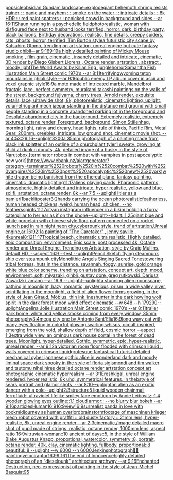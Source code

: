 [popsicle](https://www.ebank.nz/aiartgenerator?category=popsicle)[obsidian Gundam landscape::](https://www.ebank.nz/aiartgenerator?category=obsidian%2520Gundam%2520landscape%3A%3A)[explode](https://www.ebank.nz/aiartgenerator?category=explode)[giant behemoth shrimp resists trainer : : panic and mayhem : : smoke on the water : : intricate details : : 8k HDR : : red paint spatters : : panicked crowd in background and sides --ar 16:11](https://www.ebank.nz/aiartgenerator?category=giant%2520behemoth%2520shrimp%2520resists%2520trainer%2520%3A%2520%3A%2520panic%2520and%2520mayhem%2520%3A%2520%3A%2520smoke%2520on%2520the%2520water%2520%3A%2520%3A%2520intricate%2520details%2520%3A%2520%3A%25208k%2520HDR%2520%3A%2520%3A%2520red%2520paint%2520spatters%2520%3A%2520%3A%2520panicked%2520crowd%2520in%2520background%2520and%2520sides%2520--ar%252016%3A11)[Shaun running in a psychedelic field](https://www.ebank.nz/aiartgenerator?category=Shaun%2520running%2520in%2520a%2520psychedelic%2520field)[photorealistic, woman with disfigured face next to husband looks terrified, horror, dark, birthday party, black balloons, Birthday decorations, realistic, fine details, creepy spiders,  rats, ghosts, horror, terrified, Tim Burton style](https://www.ebank.nz/aiartgenerator?category=photorealistic%2C%2520woman%2520with%2520disfigured%2520face%2520next%2520to%2520husband%2520looks%2520terrified%2C%2520horror%2C%2520dark%2C%2520birthday%2520party%2C%2520black%2520balloons%2C%2520Birthday%2520decorations%2C%2520realistic%2C%2520fine%2520details%2C%2520creepy%2520spiders%2C%2520%2520rats%2C%2520ghosts%2C%2520horror%2C%2520terrified%2C%2520Tim%2520Burton%2520style)[a futuristic city scape by Katsuhiro Otomo, trending on art station, unreal engine  but cute fantasy studio ghibli--ar 9:16](https://www.ebank.nz/aiartgenerator?category=a%2520futuristic%2520city%2520scape%2520by%2520Katsuhiro%2520Otomo%2C%2520trending%2520on%2520art%2520station%2C%2520unreal%2520engine%2520%2520but%2520cute%2520fantasy%2520studio%2520ghibli--ar%25209%3A16)[9:19](https://www.ebank.nz/aiartgenerator?category=9%3A19)[a highly detailed painting of Mickey Mouse smoking  , film grain, cinematic , insanely detailed and intricate, cinematic, 3D render by Diego Gisbert Llorens , Octane render, artstation , abstract , moody light](https://www.ebank.nz/aiartgenerator?category=a%2520highly%2520detailed%2520painting%2520of%2520Mickey%2520Mouse%2520smoking%2520%2520%2C%2520film%2520grain%2C%2520cinematic%2520%2C%2520insanely%2520detailed%2520and%2520intricate%2C%2520cinematic%2C%25203D%2520render%2520by%2520Diego%2520Gisbert%2520Llorens%2520%2C%2520Octane%2520render%2C%2520artstation%2520%2C%2520abstract%2520%2C%2520moody%2520light)[The World Awaits by Kilian Eng, jungle](https://www.ebank.nz/aiartgenerator?category=The%2520World%2520Awaits%2520by%2520Kilian%2520Eng%2C%2520jungle)[horror](https://www.ebank.nz/aiartgenerator?category=horror)[Samantha Fish illustration Main Street comic 1970’s --ar 8:11](https://www.ebank.nz/aiartgenerator?category=Samantha%2520Fish%2520illustration%2520Main%2520Street%2520comic%25201970%E2%80%99s%2520--ar%25208%3A11)[terrifying](https://www.ebank.nz/aiartgenerator?category=terrifying)[wyoming teton mountains in ghibli style —ar 9:16](https://www.ebank.nz/aiartgenerator?category=wyoming%2520teton%2520mountains%2520in%2520ghibli%2520style%2520%E2%80%94ar%25209%3A16)[public enemy LP album cover in ascii and voxel graphic style](https://www.ebank.nz/aiartgenerator?category=public%2520enemy%2520LP%2520album%2520cover%2520in%2520ascii%2520and%2520voxel%2520graphic%2520style)[16:9](https://www.ebank.nz/aiartgenerator?category=16%3A9)[a moto made of intricated marble, Mandelbrot fractals, lace, perfect symmetry, murakami takashi paintings on the walls of the street, background fujiyama, cherry trees. Arnold render, exquisite details, lace, ultrawide shot, 8k, photorealistic, cinematic lighting, uplight, volumetric](https://www.ebank.nz/aiartgenerator?category=a%2520moto%2520made%2520of%2520intricated%2520marble%2C%2520Mandelbrot%2520fractals%2C%2520lace%2C%2520perfect%2520symmetry%2C%2520murakami%2520takashi%2520paintings%2520on%2520the%2520walls%2520of%2520the%2520street%2C%2520background%2520fujiyama%2C%2520cherry%2520trees.%2520Arnold%2520render%2C%2520exquisite%2520details%2C%2520lace%2C%2520ultrawide%2520shot%2C%25208k%2C%2520photorealistic%2C%2520cinematic%2520lighting%2C%2520uplight%2C%2520volumetric)[giant mech jaegar standing in the distance mid ground with small people standing in a concrete abandoned parking lot in the foreground and Desolate abandoned city in the background. Extremely realistic, extremely textured, octane render, Foreground, background, Simon Stålenhag, morning light, rainy and dreary, head lights, rule of thirds, Pacific Rim, Metal Gear,  200mm, greebles, intricate, low ground shot, cinematic movie shot, --ar 4:5](https://www.ebank.nz/aiartgenerator?category=giant%2520mech%2520jaegar%2520standing%2520in%2520the%2520distance%2520mid%2520ground%2520with%2520small%2520people%2520standing%2520in%2520a%2520concrete%2520abandoned%2520parking%2520lot%2520in%2520the%2520foreground%2520and%2520Desolate%2520abandoned%2520city%2520in%2520the%2520background.%2520Extremely%2520realistic%2C%2520extremely%2520textured%2C%2520octane%2520render%2C%2520Foreground%2C%2520background%2C%2520Simon%2520St%C3%A5lenhag%2C%2520morning%2520light%2C%2520rainy%2520and%2520dreary%2C%2520head%2520lights%2C%2520rule%2520of%2520thirds%2C%2520Pacific%2520Rim%2C%2520Metal%2520Gear%2C%2520%2520200mm%2C%2520greebles%2C%2520intricate%2C%2520low%2520ground%2520shot%2C%2520cinematic%2520movie%2520shot%2C%2520--ar%25204%3A5)[3:2](https://www.ebank.nz/aiartgenerator?category=3%3A2)[9:16](https://www.ebank.nz/aiartgenerator?category=9%3A16)[--uplight](https://www.ebank.nz/aiartgenerator?category=--uplight)[3200](https://www.ebank.nz/aiartgenerator?category=3200)[a 35mm photograph of a painting made from black ink splatter of an outline of a church](https://www.ebank.nz/aiartgenerator?category=a%252035mm%2520photograph%2520of%2520a%2520painting%2520made%2520from%2520black%2520ink%2520splatter%2520of%2520an%2520outline%2520of%2520a%2520church)[giant tyler1 sweaty, growling at child at dunkin donuts, 4k ,](https://www.ebank.nz/aiartgenerator?category=giant%2520tyler1%2520sweaty%2C%2520growling%2520at%2520child%2520at%2520dunkin%2520donuts%2C%25204k%2520%2C)[detailed image of a husky in the style of Naruto](https://www.ebank.nz/aiartgenerator?category=detailed%2520image%2520of%2520a%2520husky%2520in%2520the%2520style%2520of%2520Naruto)[box.](https://www.ebank.nz/aiartgenerator?category=box.)[terminator robots in combat with vampires in post apocalyptic new york](https://www.ebank.nz/aiartgenerator?category=terminator%2520robots%2520in%2520combat%2520with%2520vampires%2520in%2520post%2520apocalyptic%2520new%2520york)[white dragon being banished from the ethereal plane, fantasy painting, cinematic, dramatic lighting](https://www.ebank.nz/aiartgenerator?category=white%2520dragon%2520being%2520banished%2520from%2520the%2520ethereal%2520plane%2C%2520fantasy%2520painting%2C%2520cinematic%2C%2520dramatic%2520lighting)[11:17](https://www.ebank.nz/aiartgenerator?category=11%3A17)[aliens playing cards, Pharaonic patterns, atmospheric, highly detailed and intricate, hyper realistic, yellow and blue, sci fi, artstation, octane render, 8k --ar 7:5 --uplight](https://www.ebank.nz/aiartgenerator?category=aliens%2520playing%2520cards%2C%2520Pharaonic%2520patterns%2C%2520atmospheric%2C%2520highly%2520detailed%2520and%2520intricate%2C%2520hyper%2520realistic%2C%2520yellow%2520and%2520blue%2C%2520sci%2520fi%2C%2520artstation%2C%2520octane%2520render%2C%25208k%2520--ar%25207%3A5%2520--uplight)[Hitler as a bamleri](https://www.ebank.nz/aiartgenerator?category=Hitler%2520as%2520a%2520bamleri)[1](https://www.ebank.nz/aiartgenerator?category=1)[backlit](https://www.ebank.nz/aiartgenerator?category=backlit)[poster](https://www.ebank.nz/aiartgenerator?category=poster)[3:2](https://www.ebank.nz/aiartgenerator?category=3%3A2)[hands carrying the ocean photorealistic](https://www.ebank.nz/aiartgenerator?category=hands%2520carrying%2520the%2520ocean%2520photorealistic)[featherless, human headed chickens, weird, human head, chicken. --no feathers](https://www.ebank.nz/aiartgenerator?category=featherless%2C%2520human%2520headed%2520chickens%2C%2520weird%2C%2520human%2520head%2C%2520chicken.%2520--no%2520feathers)[spirits,](https://www.ebank.nz/aiartgenerator?category=spirits%2C)[11:17](https://www.ebank.nz/aiartgenerator?category=11%3A17)[city](https://www.ebank.nz/aiartgenerator?category=city)[an instagram influencer in a bikini holding a furry caterpillar to her ear as if on the phone](https://www.ebank.nz/aiartgenerator?category=an%2520instagram%2520influencer%2520in%2520a%2520bikini%2520holding%2520a%2520furry%2520caterpillar%2520to%2520her%2520ear%2520as%2520if%2520on%2520the%2520phone)[--uplight](https://www.ebank.nz/aiartgenerator?category=--uplight)[--hd](https://www.ebank.nz/aiartgenerator?category=--hd)[art::1.25](https://www.ebank.nz/aiartgenerator?category=art%3A%3A1.25)[giant blue and white porcelain with chinese style flora pattern connected on a rocket launch pad in rain night neon city,cyberpunk style, trend of artstation,Unreal engine,ar 16:9](https://www.ebank.nz/aiartgenerator?category=giant%2520blue%2520and%2520white%2520porcelain%2520with%2520chinese%2520style%2520flora%2520pattern%2520connected%2520on%2520a%2520rocket%2520launch%2520pad%2520in%2520rain%2520night%2520neon%2520city%2Ccyberpunk%2520style%2C%2520trend%2520of%2520artstation%2CUnreal%2520engine%2Car%252016%3A9)[2:1](https://www.ebank.nz/aiartgenerator?category=2%3A1)[a painting of "The Caretaker"   , jenny saville , 4kunreal](https://www.ebank.nz/aiartgenerator?category=a%2520painting%2520of%2520%22The%2520Caretaker%22%2520%2520%2520%2C%2520jenny%2520saville%2520%2C%25204kunreal)[8:12](https://www.ebank.nz/aiartgenerator?category=8%3A12)[11:17](https://www.ebank.nz/aiartgenerator?category=11%3A17)[Tropical beach, cinematic ultra realistic. Highly detailed, epic composition, environment. Epic scale, post processed 4k, Octane render and Unreal Engine. Trending on Artstation, style by Craig Mullins, default HD, --aspect 16:9 --test --uplight](https://www.ebank.nz/aiartgenerator?category=Tropical%2520beach%2C%2520cinematic%2520ultra%2520realistic.%2520Highly%2520detailed%2C%2520epic%2520composition%2C%2520environment.%2520Epic%2520scale%2C%2520post%2520processed%25204k%2C%2520Octane%2520render%2520and%2520Unreal%2520Engine.%2520Trending%2520on%2520Artstation%2C%2520style%2520by%2520Craig%2520Mullins%2C%2520default%2520HD%2C%2520--aspect%252016%3A9%2520--test%2520--uplight)[Pencil Sketch flying steampunk ship over steampunk city](https://www.ebank.nz/aiartgenerator?category=Pencil%2520Sketch%2520flying%2520steampunk%2520ship%2520over%2520steampunk%2520city)[Monolithic Angels Singing Sacred Tones](https://www.ebank.nz/aiartgenerator?category=Monolithic%2520Angels%2520Singing%2520Sacred%2520Tones)[towering tribal fortress, huts in the distance, savannah, foggy, sunrise, gold orange white blue color scheme, trending on artstation, concept art, depth, mood, environment, soft, miyazaki, gihbli, gustav dore, greg rutkowski, Dariusz Zawadzki, amano --ar 16:9 --uplight](https://www.ebank.nz/aiartgenerator?category=towering%2520tribal%2520fortress%2C%2520huts%2520in%2520the%2520distance%2C%2520savannah%2C%2520foggy%2C%2520sunrise%2C%2520gold%2520orange%2520white%2520blue%2520color%2520scheme%2C%2520trending%2520on%2520artstation%2C%2520concept%2520art%2C%2520depth%2C%2520mood%2C%2520environment%2C%2520soft%2C%2520miyazaki%2C%2520gihbli%2C%2520gustav%2520dore%2C%2520greg%2520rutkowski%2C%2520Dariusz%2520Zawadzki%2C%2520amano%2520--ar%252016%3A9%2520--uplight)[--uplight](https://www.ebank.nz/aiartgenerator?category=--uplight)[a stunning alien moonscape, bathing in moonlight, hazy, romantic, mysterious, prism, a wide valley, river, scintillating in the moonlight, a field of alien flower forms growing, in the style of Jean Giraud, Möbius, thin ink lines](https://www.ebank.nz/aiartgenerator?category=a%2520stunning%2520alien%2520moonscape%2C%2520bathing%2520in%2520moonlight%2C%2520hazy%2C%2520romantic%2C%2520mysterious%2C%2520prism%2C%2520a%2520wide%2520valley%2C%2520river%2C%2520scintillating%2520in%2520the%2520moonlight%2C%2520a%2520field%2520of%2520alien%2520flower%2520forms%2520growing%2C%2520in%2520the%2520style%2520of%2520Jean%2520Giraud%2C%2520M%C3%B6bius%2C%2520thin%2520ink%2520lines)[hunter in the dark howling wolf spirit in the dark forest moon wind effect cinematic --w 648 --h 1792](https://www.ebank.nz/aiartgenerator?category=hunter%2520in%2520the%2520dark%2520howling%2520wolf%2520spirit%2520in%2520the%2520dark%2520forest%2520moon%2520wind%2520effect%2520cinematic%2520--w%2520648%2520--h%25201792)[90](https://www.ebank.nz/aiartgenerator?category=90)[--uplight](https://www.ebank.nz/aiartgenerator?category=--uplight)[Angelina Jolie illustration Main Street comic 1970’s --ar 8:11](https://www.ebank.nz/aiartgenerator?category=Angelina%2520Jolie%2520illustration%2520Main%2520Street%2520comic%25201970%E2%80%99s%2520--ar%25208%3A11)[trailer park home, white and yellow smoke coming from every window, 35mm photography](https://www.ebank.nz/aiartgenerator?category=trailer%2520park%2520home%2C%2520white%2520and%2520yellow%2520smoke%2520coming%2520from%2520every%2520window%2C%252035mm%2520photography)[3:4](https://www.ebank.nz/aiartgenerator?category=3%3A4)[mega city one by Antonio Sant'Elia](https://www.ebank.nz/aiartgenerator?category=mega%2520city%2520one%2520by%2520Antonio%2520Sant%27Elia)[16:9](https://www.ebank.nz/aiartgenerator?category=16%3A9)[long wavy cat with many eyes floating in colorful glowing swirling whisps, occult inspired, emerging from the void, shallow depth of field, cosmic horror --aspect 1:3](https://www.ebank.nz/aiartgenerator?category=long%2520wavy%2520cat%2520with%2520many%2520eyes%2520floating%2520in%2520colorful%2520glowing%2520swirling%2520whisps%2C%2520occult%2520inspired%2C%2520emerging%2520from%2520the%2520void%2C%2520shallow%2520depth%2520of%2520field%2C%2520cosmic%2520horror%2520--aspect%25201%3A3)[extra wide view. an ominous dark house portal in the forest of dead trees. Moonlight. hyper-detailed. Gothic. symmetric. epic. hyper-realistic. unreal render. --ar 9:12](https://www.ebank.nz/aiartgenerator?category=extra%2520wide%2520view.%2520an%2520ominous%2520dark%2520house%2520portal%2520in%2520the%2520forest%2520of%2520dead%2520trees.%2520Moonlight.%2520hyper-detailed.%2520Gothic.%2520symmetric.%2520epic.%2520hyper-realistic.%2520unreal%2520render.%2520--ar%25209%3A12)[a victorian room floor flooded with crimson liquid :: walls covered in crimson liquid](https://www.ebank.nz/aiartgenerator?category=a%2520victorian%2520room%2520floor%2520flooded%2520with%2520crimson%2520liquid%2520%3A%3A%2520walls%2520covered%2520in%2520crimson%2520liquid)[grotesque fantastical futurist detailed mechanical cyber japanese gothic alice in wonderland dark and moody liminal space dark spooky in the style of floria sigismondi and tim walker and tsutomu nihei hires detailed octane render artstation concept art photographic cinematic hyperrealism --ar 3:1](https://www.ebank.nz/aiartgenerator?category=grotesque%2520fantastical%2520futurist%2520detailed%2520mechanical%2520cyber%2520japanese%2520gothic%2520alice%2520in%2520wonderland%2520dark%2520and%2520moody%2520liminal%2520space%2520dark%2520spooky%2520in%2520the%2520style%2520of%2520floria%2520sigismondi%2520and%2520tim%2520walker%2520and%2520tsutomu%2520nihei%2520hires%2520detailed%2520octane%2520render%2520artstation%2520concept%2520art%2520photographic%2520cinematic%2520hyperrealism%2520--ar%25203%3A1)[Ereshkigal, unreal engine rendered, hyper realistic,  8k uhd, symmetrical features, in thebstyle of sears portrait and glamor shots, --ar 8:10](https://www.ebank.nz/aiartgenerator?category=Ereshkigal%2C%2520unreal%2520engine%2520rendered%2C%2520hyper%2520realistic%2C%2520%25208k%2520uhd%2C%2520symmetrical%2520features%2C%2520in%2520thebstyle%2520of%2520sears%2520portrait%2520and%2520glamor%2520shots%2C%2520--ar%25208%3A10)[--uplight](https://www.ebank.nz/aiartgenerator?category=--uplight)[an alien as an exotic dancer with a pole](https://www.ebank.nz/aiartgenerator?category=an%2520alien%2520as%2520an%2520exotic%2520dancer%2520with%2520a%2520pole)[--uplight](https://www.ebank.nz/aiartgenerator?category=--uplight)[2:3](https://www.ebank.nz/aiartgenerator?category=2%3A3)[structure](https://www.ebank.nz/aiartgenerator?category=structure)[5,](https://www.ebank.nz/aiartgenerator?category=5%2C)[liquid wooden chainmail ferrofluid:: ultraviolet lifelike smiley face emoticon by Annie Leibovitz::1.4 wooden glowing eyes outline::1.1 cloud armor:: --no blurry blur bokeh --ar 9:16](https://www.ebank.nz/aiartgenerator?category=liquid%2520wooden%2520chainmail%2520ferrofluid%3A%3A%2520ultraviolet%2520lifelike%2520smiley%2520face%2520emoticon%2520by%2520Annie%2520Leibovitz%3A%3A1.4%2520wooden%2520glowing%2520eyes%2520outline%3A%3A1.1%2520cloud%2520armor%3A%3A%2520--no%2520blurry%2520blur%2520bokeh%2520--ar%25209%3A16)[particles](https://www.ebank.nz/aiartgenerator?category=particles)[Human](https://www.ebank.nz/aiartgenerator?category=Human)[16:9](https://www.ebank.nz/aiartgenerator?category=16%3A9)[16:9](https://www.ebank.nz/aiartgenerator?category=16%3A9)[view](https://www.ebank.nz/aiartgenerator?category=view)[16:9](https://www.ebank.nz/aiartgenerator?category=16%3A9)[surrealist panda in love with book](https://www.ebank.nz/aiartgenerator?category=surrealist%2520panda%2520in%2520love%2520with%2520book)[midjourney as human overlord](https://www.ebank.nz/aiartgenerator?category=midjourney%2520as%2520human%2520overlord)[brainstorm](https://www.ebank.nz/aiartgenerator?category=brainstorm)[footage of maschinen krieger mech robot covered with graffiti :: old dusty factory :: 21mm lens, hyper-realistic, 8k, unreal engine render --ar 2:3](https://www.ebank.nz/aiartgenerator?category=footage%2520of%2520maschinen%2520krieger%2520mech%2520robot%2520covered%2520with%2520graffiti%2520%3A%3A%2520old%2520dusty%2520factory%2520%3A%3A%252021mm%2520lens%2C%2520hyper-realistic%2C%25208k%2C%2520unreal%2520engine%2520render%2520--ar%25202%3A3)[cinematic,](https://www.ebank.nz/aiartgenerator?category=cinematic%2C)[/image detailed macro shot of pupil made of strings, realistic, octane render, 1000mm lens, aspect ratio 16:9](https://www.ebank.nz/aiartgenerator?category=/image%2520detailed%2520macro%2520shot%2520of%2520pupil%2520made%2520of%2520strings%2C%2520realistic%2C%2520octane%2520render%2C%25201000mm%2520lens%2C%2520aspect%2520ratio%252016%3A9)[vitruvian-woman::10 ancient of days::5, in the style of William Blake Augustus Knapp, proportional, watercolor, symmetry::8, portrait, octane render, 40k, clay, cinematic lighting, fullbody, proportional::8 beautiful::8 --uplight --w 6000 --h 6000](https://www.ebank.nz/aiartgenerator?category=vitruvian-woman%3A%3A10%2520ancient%2520of%2520days%3A%3A5%2C%2520in%2520the%2520style%2520of%2520William%2520Blake%2520Augustus%2520Knapp%2C%2520proportional%2C%2520watercolor%2C%2520symmetry%3A%3A8%2C%2520portrait%2C%2520octane%2520render%2C%252040k%2C%2520clay%2C%2520cinematic%2520lighting%2C%2520fullbody%2C%2520proportional%3A%3A8%2520beautiful%3A%3A8%2520--uplight%2520--w%25206000%2520--h%25206000)[Jenkins](https://www.ebank.nz/aiartgenerator?category=Jenkins)[photograph](https://www.ebank.nz/aiartgenerator?category=photograph)[🌌🎇](https://www.ebank.nz/aiartgenerator?category=%F0%9F%8C%8C%F0%9F%8E%87)[painting](https://www.ebank.nz/aiartgenerator?category=painting)[velociraptor](https://www.ebank.nz/aiartgenerator?category=velociraptor)[16:9](https://www.ebank.nz/aiartgenerator?category=16%3A9)[9:16](https://www.ebank.nz/aiartgenerator?category=9%3A16)[1](https://www.ebank.nz/aiartgenerator?category=1)[The end of Innocence](https://www.ebank.nz/aiartgenerator?category=The%2520end%2520of%2520Innocence)[highly detailed photograph of an "dieselpunk" architecture archway --ar 9:16](https://www.ebank.nz/aiartgenerator?category=highly%2520detailed%2520photograph%2520of%2520an%2520%22dieselpunk%22%2520architecture%2520archway%2520--ar%25209%3A16)[Enchanted Destruction, neo-expressionist oil painting in the style of Jean-Michel Basquiat](https://www.ebank.nz/aiartgenerator?category=Enchanted%2520Destruction%2C%2520neo-expressionist%2520oil%2520painting%2520in%2520the%2520style%2520of%2520Jean-Michel%2520Basquiat)[95](https://www.ebank.nz/aiartgenerator?category=95)